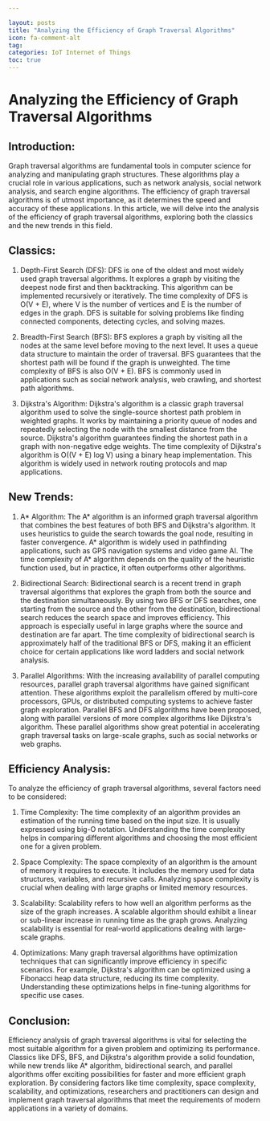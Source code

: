 ```yaml
---

layout: posts
title: "Analyzing the Efficiency of Graph Traversal Algorithms"
icon: fa-comment-alt
tag:      
categories: IoT Internet of Things
toc: true
---
```




# Analyzing the Efficiency of Graph Traversal Algorithms

## Introduction:

Graph traversal algorithms are fundamental tools in computer science for analyzing and manipulating graph structures. These algorithms play a crucial role in various applications, such as network analysis, social network analysis, and search engine algorithms. The efficiency of graph traversal algorithms is of utmost importance, as it determines the speed and accuracy of these applications. In this article, we will delve into the analysis of the efficiency of graph traversal algorithms, exploring both the classics and the new trends in this field.

## Classics:

1. Depth-First Search (DFS):
DFS is one of the oldest and most widely used graph traversal algorithms. It explores a graph by visiting the deepest node first and then backtracking. This algorithm can be implemented recursively or iteratively. The time complexity of DFS is O(V + E), where V is the number of vertices and E is the number of edges in the graph. DFS is suitable for solving problems like finding connected components, detecting cycles, and solving mazes.

2. Breadth-First Search (BFS):
BFS explores a graph by visiting all the nodes at the same level before moving to the next level. It uses a queue data structure to maintain the order of traversal. BFS guarantees that the shortest path will be found if the graph is unweighted. The time complexity of BFS is also O(V + E). BFS is commonly used in applications such as social network analysis, web crawling, and shortest path algorithms.

3. Dijkstra's Algorithm:
Dijkstra's algorithm is a classic graph traversal algorithm used to solve the single-source shortest path problem in weighted graphs. It works by maintaining a priority queue of nodes and repeatedly selecting the node with the smallest distance from the source. Dijkstra's algorithm guarantees finding the shortest path in a graph with non-negative edge weights. The time complexity of Dijkstra's algorithm is O((V + E) log V) using a binary heap implementation. This algorithm is widely used in network routing protocols and map applications.

## New Trends:

1. A* Algorithm:
The A* algorithm is an informed graph traversal algorithm that combines the best features of both BFS and Dijkstra's algorithm. It uses heuristics to guide the search towards the goal node, resulting in faster convergence. A* algorithm is widely used in pathfinding applications, such as GPS navigation systems and video game AI. The time complexity of A* algorithm depends on the quality of the heuristic function used, but in practice, it often outperforms other algorithms.

2. Bidirectional Search:
Bidirectional search is a recent trend in graph traversal algorithms that explores the graph from both the source and the destination simultaneously. By using two BFS or DFS searches, one starting from the source and the other from the destination, bidirectional search reduces the search space and improves efficiency. This approach is especially useful in large graphs where the source and destination are far apart. The time complexity of bidirectional search is approximately half of the traditional BFS or DFS, making it an efficient choice for certain applications like word ladders and social network analysis.

3. Parallel Algorithms:
With the increasing availability of parallel computing resources, parallel graph traversal algorithms have gained significant attention. These algorithms exploit the parallelism offered by multi-core processors, GPUs, or distributed computing systems to achieve faster graph exploration. Parallel BFS and DFS algorithms have been proposed, along with parallel versions of more complex algorithms like Dijkstra's algorithm. These parallel algorithms show great potential in accelerating graph traversal tasks on large-scale graphs, such as social networks or web graphs.

## Efficiency Analysis:

To analyze the efficiency of graph traversal algorithms, several factors need to be considered:

1. Time Complexity: The time complexity of an algorithm provides an estimation of the running time based on the input size. It is usually expressed using big-O notation. Understanding the time complexity helps in comparing different algorithms and choosing the most efficient one for a given problem.

2. Space Complexity: The space complexity of an algorithm is the amount of memory it requires to execute. It includes the memory used for data structures, variables, and recursive calls. Analyzing space complexity is crucial when dealing with large graphs or limited memory resources.

3. Scalability: Scalability refers to how well an algorithm performs as the size of the graph increases. A scalable algorithm should exhibit a linear or sub-linear increase in running time as the graph grows. Analyzing scalability is essential for real-world applications dealing with large-scale graphs.

4. Optimizations: Many graph traversal algorithms have optimization techniques that can significantly improve efficiency in specific scenarios. For example, Dijkstra's algorithm can be optimized using a Fibonacci heap data structure, reducing its time complexity. Understanding these optimizations helps in fine-tuning algorithms for specific use cases.

## Conclusion:

Efficiency analysis of graph traversal algorithms is vital for selecting the most suitable algorithm for a given problem and optimizing its performance. Classics like DFS, BFS, and Dijkstra's algorithm provide a solid foundation, while new trends like A* algorithm, bidirectional search, and parallel algorithms offer exciting possibilities for faster and more efficient graph exploration. By considering factors like time complexity, space complexity, scalability, and optimizations, researchers and practitioners can design and implement graph traversal algorithms that meet the requirements of modern applications in a variety of domains.